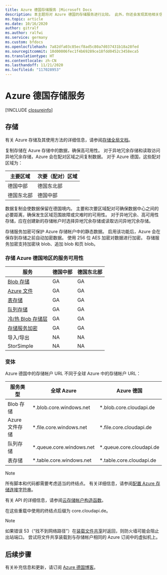 ```yaml
---
title: Azure 德国存储服务 |Microsoft Docs
description: 本主题将对 Azure 德国的存储服务进行比较。 此外，你还会发现其他相关信息。
ms.topic: article
ms.date: 10/16/2020
author: gitralf
ms.author: ralfwi
ms.service: germany
ms.custom: bfdocs
ms.openlocfilehash: 7a82dfa03c85ecf8ad5c80a7d037431b18a28fed
ms.sourcegitcommit: 10d00006fec1f4b69289ce18fdd0452c3458eca5
ms.translationtype: HT
ms.contentlocale: zh-CN
ms.lasthandoff: 11/21/2020
ms.locfileid: "117028953"
---
```

# <a name="azure-germany-storage-services"></a>Azure 德国存储服务

[!INCLUDE [closureinfo](../../includes/germany-closure-info.md)]

## <a name="storage"></a>存储
有关 Azure 存储及其使用方法的详细信息，请参阅[存储全局文档](../storage/index.yml)。

复制存储在 Azure 存储中的数据，确保高可用性。 对于异地冗余存储和读取访问异地冗余存储，Azure 会在配对区域之间复制数据。 对于 Azure 德国，这些配对区域为：

| 主要区域 | 次要（配对）区域 |
| --- | --- |
| 德国中部 | 德国东北部 |
| 德国东北部 | 德国中部 |

数据复制会使数据保留在德国境内。 主要和次要区域配对可确保数据中心之间的必要距离，确保发生区域范围故障或灾难时的可用性。 对于异地冗余、高可用性存储，应在创建新的存储帐户时选择异地冗余存储或读取访问异地冗余存储。  

存储服务加密可保护 Azure 存储帐户中的静态数据。 启用该功能后，Azure 会在保存到存储之前自动加密数据。 使用 256 位 AES 加密对数据进行加密。 存储服务加密支持加密块 blob、追加 blob 和页 blob。

### <a name="storage-service-availability-by-azure-germany-region"></a>存储 Azure 德国地区的服务可用性

| 服务 | 德国中部 | 德国东北部 |
| --- | --- | --- |
| [Blob 存储](../storage/common/storage-introduction.md#blob-storage) |GA |GA |
| [Azure 文件](../storage/common/storage-introduction.md#azure-files) | GA | GA |
| [表存储](../storage/common/storage-introduction.md#table-storage) |GA  |GA |
| [队列存储](../storage/common/storage-introduction.md#queue-storage) |GA | GA |
| [冷/热 Blob 存储层](../storage/blobs/storage-blob-storage-tiers.md) |GA |GA |
| [存储服务加密](../storage/common/storage-service-encryption.md) |GA |GA |
| 导入/导出 |NA |NA |
| StorSimple |NA |NA |

### <a name="variations"></a>变体
Azure 德国中的存储帐户 URL 不同于全球 Azure 中的存储帐户 URL：

| 服务类型 | 全球 Azure | Azure 德国 |
| --- | --- | --- |
| Blob 存储 | *.blob.core.windows.net | *.blob.core.cloudapi.de |
| Azure 文件存储 | *.file.core.windows.net | *.file.core.cloudapi.de | 
| 队列存储 | *.queue.core.windows.net | *.queue.core.cloudapi.de |
| 表存储 | *.table.core.windows.net | *.table.core.cloudapi.de |

> [!NOTE]
> 所有脚本和代码都需要考虑适当的终结点。 有关详细信息，请参阅[配置 Azure 存储连接字符串](../storage/common/storage-configure-connection-string.md)。 
>
>

有关 API 的详细信息，请参阅[云存储帐户构造函数](/dotnet/api/microsoft.azure.cosmos.table.cloudstorageaccount.-ctor)。

在这些重载中使用的终结点后缀为 core.cloudapi.de。

> [!NOTE]
> 如果错误 53（“找不到网络路径”）在[装载文件共享](../storage/files/storage-dotnet-how-to-use-files.md)时返回，则防火墙可能会阻止出站端口。 尝试将文件共享装载到与存储帐户相同的 Azure 订阅中的虚拟机上。
>
>


## <a name="next-steps"></a>后续步骤
有关补充信息和更新，请订阅 [Azure 德国博客](/archive/blogs/azuregermany/)。